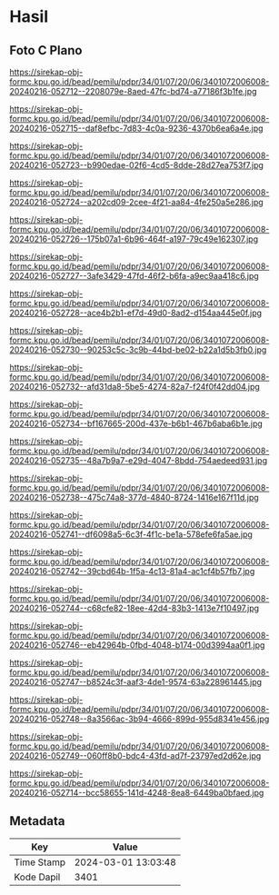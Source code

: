 # Hasil

## Foto C Plano

https://sirekap-obj-formc.kpu.go.id/bead/pemilu/pdpr/34/01/07/20/06/3401072006008-20240216-052712--2208079e-8aed-47fc-bd74-a77186f3b1fe.jpg

https://sirekap-obj-formc.kpu.go.id/bead/pemilu/pdpr/34/01/07/20/06/3401072006008-20240216-052715--daf8efbc-7d83-4c0a-9236-4370b6ea6a4e.jpg

https://sirekap-obj-formc.kpu.go.id/bead/pemilu/pdpr/34/01/07/20/06/3401072006008-20240216-052723--b990edae-02f6-4cd5-8dde-28d27ea753f7.jpg

https://sirekap-obj-formc.kpu.go.id/bead/pemilu/pdpr/34/01/07/20/06/3401072006008-20240216-052724--a202cd09-2cee-4f21-aa84-4fe250a5e286.jpg

https://sirekap-obj-formc.kpu.go.id/bead/pemilu/pdpr/34/01/07/20/06/3401072006008-20240216-052726--175b07a1-6b96-464f-a197-79c49e162307.jpg

https://sirekap-obj-formc.kpu.go.id/bead/pemilu/pdpr/34/01/07/20/06/3401072006008-20240216-052727--3afe3429-47fd-46f2-b6fa-a9ec9aa418c6.jpg

https://sirekap-obj-formc.kpu.go.id/bead/pemilu/pdpr/34/01/07/20/06/3401072006008-20240216-052728--ace4b2b1-ef7d-49d0-8ad2-d154aa445e0f.jpg

https://sirekap-obj-formc.kpu.go.id/bead/pemilu/pdpr/34/01/07/20/06/3401072006008-20240216-052730--90253c5c-3c9b-44bd-be02-b22a1d5b3fb0.jpg

https://sirekap-obj-formc.kpu.go.id/bead/pemilu/pdpr/34/01/07/20/06/3401072006008-20240216-052732--afd31da8-5be5-4274-82a7-f24f0f42dd04.jpg

https://sirekap-obj-formc.kpu.go.id/bead/pemilu/pdpr/34/01/07/20/06/3401072006008-20240216-052734--bf167665-200d-437e-b6b1-467b6aba6b1e.jpg

https://sirekap-obj-formc.kpu.go.id/bead/pemilu/pdpr/34/01/07/20/06/3401072006008-20240216-052735--48a7b9a7-e29d-4047-8bdd-754aedeed931.jpg

https://sirekap-obj-formc.kpu.go.id/bead/pemilu/pdpr/34/01/07/20/06/3401072006008-20240216-052738--475c74a8-377d-4840-8724-1416e167f11d.jpg

https://sirekap-obj-formc.kpu.go.id/bead/pemilu/pdpr/34/01/07/20/06/3401072006008-20240216-052741--df6098a5-6c3f-4f1c-be1a-578efe6fa5ae.jpg

https://sirekap-obj-formc.kpu.go.id/bead/pemilu/pdpr/34/01/07/20/06/3401072006008-20240216-052742--39cbd64b-1f5a-4c13-81a4-ac1cf4b57fb7.jpg

https://sirekap-obj-formc.kpu.go.id/bead/pemilu/pdpr/34/01/07/20/06/3401072006008-20240216-052744--c68cfe82-18ee-42d4-83b3-1413e7f10497.jpg

https://sirekap-obj-formc.kpu.go.id/bead/pemilu/pdpr/34/01/07/20/06/3401072006008-20240216-052746--eb42964b-0fbd-4048-b174-00d3994aa0f1.jpg

https://sirekap-obj-formc.kpu.go.id/bead/pemilu/pdpr/34/01/07/20/06/3401072006008-20240216-052747--b8524c3f-aaf3-4de1-9574-63a228961445.jpg

https://sirekap-obj-formc.kpu.go.id/bead/pemilu/pdpr/34/01/07/20/06/3401072006008-20240216-052748--8a3566ac-3b94-4666-899d-955d8341e456.jpg

https://sirekap-obj-formc.kpu.go.id/bead/pemilu/pdpr/34/01/07/20/06/3401072006008-20240216-052749--060ff8b0-bdc4-43fd-ad7f-23797ed2d62e.jpg

https://sirekap-obj-formc.kpu.go.id/bead/pemilu/pdpr/34/01/07/20/06/3401072006008-20240216-052714--bcc58655-141d-4248-8ea8-6449ba0bfaed.jpg


## Metadata

| Key        | Value               |
| ---------- | ------------------- |
| Time Stamp | 2024-03-01 13:03:48 |
| Kode Dapil | 3401                |



